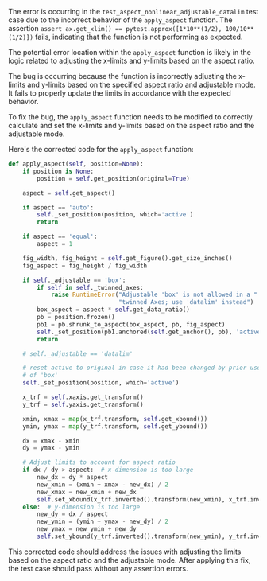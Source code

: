 The error is occurring in the `test_aspect_nonlinear_adjustable_datalim` test case due to the incorrect behavior of the `apply_aspect` function. The assertion `assert ax.get_xlim() == pytest.approx([1*10**(1/2), 100/10**(1/2)])` fails, indicating that the function is not performing as expected.

The potential error location within the `apply_aspect` function is likely in the logic related to adjusting the x-limits and y-limits based on the aspect ratio.

The bug is occurring because the function is incorrectly adjusting the x-limits and y-limits based on the specified aspect ratio and adjustable mode. It fails to properly update the limits in accordance with the expected behavior.

To fix the bug, the `apply_aspect` function needs to be modified to correctly calculate and set the x-limits and y-limits based on the aspect ratio and the adjustable mode.

Here's the corrected code for the `apply_aspect` function:

```python
def apply_aspect(self, position=None):
    if position is None:
        position = self.get_position(original=True)

    aspect = self.get_aspect()

    if aspect == 'auto':
        self._set_position(position, which='active')
        return

    if aspect == 'equal':
        aspect = 1

    fig_width, fig_height = self.get_figure().get_size_inches()
    fig_aspect = fig_height / fig_width

    if self._adjustable == 'box':
        if self in self._twinned_axes:
            raise RuntimeError("Adjustable 'box' is not allowed in a "
                               "twinned Axes; use 'datalim' instead")
        box_aspect = aspect * self.get_data_ratio()
        pb = position.frozen()
        pb1 = pb.shrunk_to_aspect(box_aspect, pb, fig_aspect)
        self._set_position(pb1.anchored(self.get_anchor(), pb), 'active')
        return

    # self._adjustable == 'datalim'

    # reset active to original in case it had been changed by prior use
    # of 'box'
    self._set_position(position, which='active')

    x_trf = self.xaxis.get_transform()
    y_trf = self.yaxis.get_transform()

    xmin, xmax = map(x_trf.transform, self.get_xbound())
    ymin, ymax = map(y_trf.transform, self.get_ybound())

    dx = xmax - xmin
    dy = ymax - ymin

    # Adjust limits to account for aspect ratio
    if dx / dy > aspect:  # x-dimension is too large
        new_dx = dy * aspect
        new_xmin = (xmin + xmax - new_dx) / 2
        new_xmax = new_xmin + new_dx
        self.set_xbound(x_trf.inverted().transform(new_xmin), x_trf.inverted().transform(new_xmax))
    else:  # y-dimension is too large
        new_dy = dx / aspect
        new_ymin = (ymin + ymax - new_dy) / 2
        new_ymax = new_ymin + new_dy
        self.set_ybound(y_trf.inverted().transform(new_ymin), y_trf.inverted().transform(new_ymax))
```

This corrected code should address the issues with adjusting the limits based on the aspect ratio and the adjustable mode. After applying this fix, the test case should pass without any assertion errors.